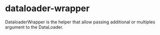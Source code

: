 # dataloader-wrapper
DataloaderWrapper is the helper that allow passing additional or multiples argument to the DataLoader.
